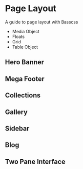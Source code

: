 # Page Layout
A guide to page layout with Basscss

- Media Object
- Floats
- Grid
- Table Object

## Hero Banner
## Mega Footer
## Collections
## Gallery
## Sidebar
## Blog
## Two Pane Interface

